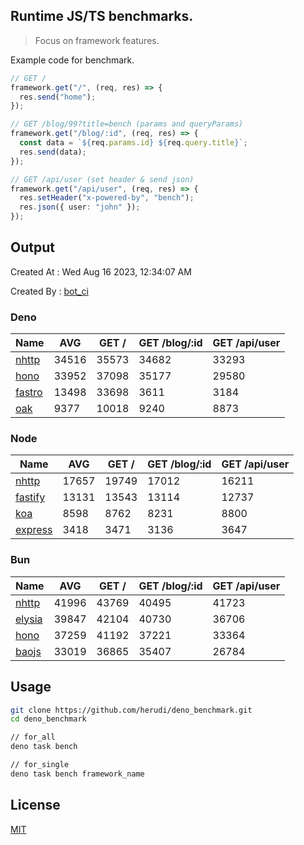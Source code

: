## Runtime JS/TS benchmarks.

> Focus on framework features.

Example code for benchmark.
```ts
// GET /
framework.get("/", (req, res) => {
  res.send("home");
});

// GET /blog/99?title=bench (params and queryParams)
framework.get("/blog/:id", (req, res) => {
  const data = `${req.params.id} ${req.query.title}`;
  res.send(data);
});

// GET /api/user (set header & send json)
framework.get("/api/user", (req, res) => {
  res.setHeader("x-powered-by", "bench");
  res.json({ user: "john" });
});
```

## Output
Created At : Wed Aug 16 2023, 12:34:07 AM

Created By : [bot_ci](https://github.com/herudi/deno_benchmarks/commits?author=github-actions%5Bbot%5D)


### Deno
|Name|AVG|GET /|GET /blog/:id|GET /api/user|
|----|----|----|----|----|
|[nhttp](https://github.com/nhttp/nhttp)|34516|35573|34682|33293|
|[hono](https://github.com/honojs/hono)|33952|37098|35177|29580|
|[fastro](https://github.com/fastrodev/fastro)|13498|33698|3611|3184|
|[oak](https://github.com/oakserver/oak)|9377|10018|9240|8873|
  


### Node
|Name|AVG|GET /|GET /blog/:id|GET /api/user|
|----|----|----|----|----|
|[nhttp](https://github.com/nhttp/nhttp)|17657|19749|17012|16211|
|[fastify](https://github.com/fastify/fastify)|13131|13543|13114|12737|
|[koa](https://github.com/koajs/koa)|8598|8762|8231|8800|
|[express](https://github.com/expressjs/express)|3418|3471|3136|3647|
  


### Bun
|Name|AVG|GET /|GET /blog/:id|GET /api/user|
|----|----|----|----|----|
|[nhttp](https://github.com/nhttp/nhttp)|41996|43769|40495|41723|
|[elysia](https://github.com/elysiajs/elysia)|39847|42104|40730|36706|
|[hono](https://github.com/honojs/hono)|37259|41192|37221|33364|
|[baojs](https://github.com/mattreid1/baojs)|33019|36865|35407|26784|
  



## Usage

```bash
git clone https://github.com/herudi/deno_benchmark.git
cd deno_benchmark

// for_all
deno task bench

// for_single
deno task bench framework_name
```

## License

[MIT](LICENSE)

